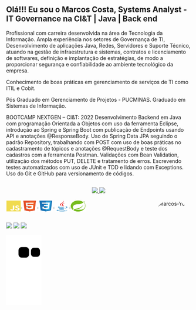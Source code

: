 ## Olá!!! Eu sou o Marcos Costa, Systems Analyst - IT Governance na CI&T | Java | Back end


Profissional com carreira desenvolvida na área de Tecnologia da Informação. 
Ampla experiência nos setores de Governança de TI, Desenvolvimento de aplicações Java, Redes, Servidores e Suporte Técnico, atuando na gestão de infraestrutura e sistemas, contratos e licenciamento de softwares, definição e implantação de estratégias, de modo a proporcionar segurança e confiabilidade ao ambiente tecnológico da empresa. 

Conhecimento de boas práticas em gerenciamento de serviços de TI como ITIL e Cobit.

Pós Graduado em Gerenciamento de Projetos - PUCMINAS.
Graduado em Sistemas de Informação.

BOOTCAMP NEXTGEN – CI&T: 2022
Desenvolvimento Backend em Java com programação Orientada a Objetos com uso da ferramenta Eclipse, introdução ao Spring e Spring Boot com publicação de Endpoints usando API e anotações @ResponseBody. Uso de Spring Data JPA seguindo o padrão Repository, trabalhando com POST com uso de boas práticas no cadastramento de tópicos e anotações @RequestBody e teste dos cadastros com a ferramenta Postman. Validações com Bean Validation, utilização dos métodos PUT, DELETE e tratamento de erros. Escrevendo testes automatizados com uso de JUnit e TDD e lidando com Exceptions. Uso do Git e GitHub para versionamento de códigos.

##

<div align="center">
  <a href="https://github.com/marcoscosta-cloud">
  <img height="180em" src="https://github-readme-stats.vercel.app/api?username=marcoscosta-cloud&show_icons=true&theme=dark&include_all_commits=true&count_private=true"/>
  <img height="180em" src="https://github-readme-stats.vercel.app/api/top-langs/?username=marcoscosta-cloud&layout=compact&langs_count=7&theme=dark"/>
</div>
<div style="display: inline_block"><br>
  <img align="center" alt="Marcos-Js" height="30" width="40" src="https://raw.githubusercontent.com/devicons/devicon/master/icons/javascript/javascript-plain.svg">
  <img align="center" alt="Marcos-HTML" height="30" width="40" src="https://raw.githubusercontent.com/devicons/devicon/master/icons/html5/html5-original.svg">
  <img align="center" alt="Marcos-CSS" height="30" width="40" src="https://raw.githubusercontent.com/devicons/devicon/master/icons/css3/css3-original.svg">
  <img align="center" alt="Marcos-Java" height="30" width="40" src="https://raw.githubusercontent.com/devicons/devicon/master/icons/java/java-original.svg">
  <img align="center" alt="Marcos-Spring" height="30" width="40" src="https://raw.githubusercontent.com/devicons/devicon/master/icons/spring/spring-original.svg">
  <img align="right" alt="Marcos-Yoda" height="150" style="border-radius:50px;" src="https://gifs.eco.br/wp-content/uploads/2022/02/gifs-do-baby-yoda-1.gif">
</div>
  
  ##
  
  <div> 
  <a href="https://instagram.com/marcos.costa.357622" target="_blank"><img src="https://img.shields.io/badge/-Instagram-%23E4405F?style=for-the-badge&logo=instagram&logoColor=white" target="_blank"></a>
  <a href = "mailto:mmarcospc@gmail.com"><img src="https://img.shields.io/badge/Gmail-D14836?style=for-the-badge&logo=gmail&logoColor=white"></a>
  <a href="https://www.linkedin.com/in/marcospcosta-45875016a" target="_blank"><img src="https://img.shields.io/badge/-LinkedIn-%230077B5?style=for-the-badge&logo=linkedin&logoColor=white" target="_blank"></a> 
 
  ![Snake animation](https://github.com/rafaballerini/rafaballerini/blob/output/github-contribution-grid-snake.svg)
 
</div>


